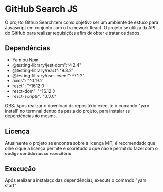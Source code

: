 # GitHub Search JS
<p>O projeto Github Search tem como objetivo ser um ambiente de estudo para Javascript  em conjunto com o framework React. O projeto se utiliza da API do GitHub para realizar requisições afim de obter e tratar os dados.<p>

## Dependências
  <ul>
    <li>Yarn ou Npm
    <li>@testing-library/jest-dom":^4.2.4"</li>
    <li>@testing-library/react":^9.3.2"</li>
    <li>@testing-library/user-event": ^7.1.2"</li>
    <li>axios": "^0.19.2</li>
    <li>react": "^16.12.0</li>
    <li>react-dom": "^16.12.0</li>
    <li>react-scripts": "3.3.0"</li>
  </ul>
  <p>OBS: Após realizar o download do repositório execute o comando "yarn install" no terminal dentro da pasta do projeto, para instalar as dependências do mesmo.</p>

## Licença
<p>Atualmente o projeto se encontra sobre a licença MIT, é recomendado que olhe o que a licença permite e sobretudo o que não é permitido fazer com o código contido nesse repositório</p>

## Execução
<p>Após realizar a instalaço das dependências, execute o comando "yarn start"</p>
